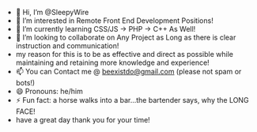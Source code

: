 - 👋 Hi, I’m @SleepyWire
- 👀 I’m interested in Remote Front End Development Positions!
- 🌱 I’m currently learning CSS/JS -> PHP -> C++ As Well!
- 💞️ I’m looking to collaborate on Any Project as Long as there is clear instruction and communication!
- my reason for this is to be as effective and direct as possible while maintaining and retaining more knowledge and experience!
- 📫 You can Contact me @ beexistdo@gmail.com (please not spam or bots!)
- 😄 Pronouns: he/him
- ⚡ Fun fact: a horse walks into a bar...the bartender says, why the LONG FACE!
- have a great day thank you for your time!

<!---
SleepyWire/SleepyWire is a ✨ special ✨ repository because its `README.md` (this file) appears on your GitHub profile.
You can click the Preview link to take a look at your changes.
--->
